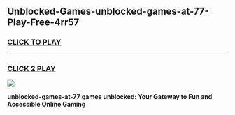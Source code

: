 
## Unblocked-Games-unblocked-games-at-77-Play-Free-4rr57
<h3>
<a href="https://premium76.site?title=unblocked-games-at-77&ref=21A">CLICK TO PLAY</a></h3>
<hr>

<h3>
<a href="https://premium76.site?title=unblocked-games-at-77&ref=21A">CLICK 2 PLAY</a>
  
</h3>

<a href="https://premium76.site?title=unblocked-games-at-77&ref=21A"><img src="https://clearcache.store/games.png"></a>


**unblocked-games-at-77 games unblocked: Your Gateway to Fun and Accessible Online Gaming**
